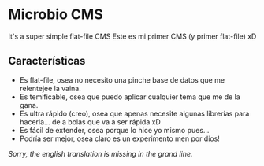 # Microbio CMS
It's a super simple flat-file CMS
Este es mi primer CMS (y primer flat-file) xD

## Características
 - Es flat-file, osea no necesito una pinche base de datos que me relentejee la vaina.
 - Es temificable, osea que puedo aplicar cualquier tema que me de la gana.
 - Es ultra rápido (creo), osea que apenas necesite algunas librerías para hacerla... de a bolas que va a ser rápida xD
 - Es fácil de extender, osea porque lo hice yo mismo pues...
 - Podría ser mejor, osea claro es un experimento men por dios!

_Sorry, the english translation is missing in the grand line._